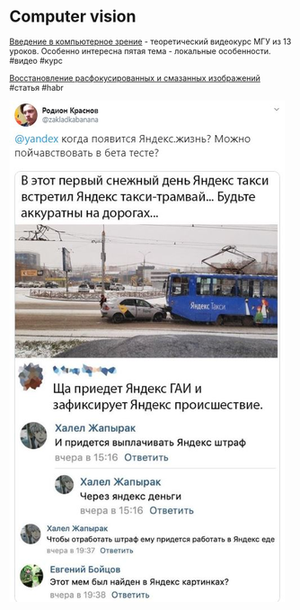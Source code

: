 # Computer vision

[Введение в компьютерное зрение](https://www.lektorium.tv/course/22847) - теоретический видеокурс МГУ из 13 уроков. Особенно интересна пятая тема - локальные особенности. \#видео \#курс

[Восстановление расфокусированных и смазанных изображений](https://habr.com/ru/post/152885/) \#статья \#habr

![шутка](../.gitbook/assets/rodionnorm.jpg)



